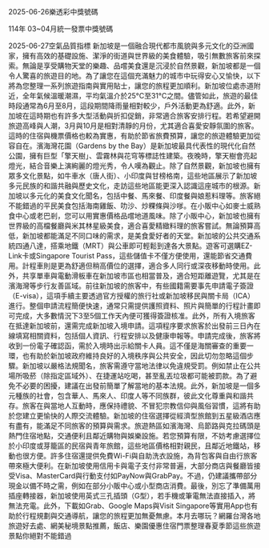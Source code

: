 
2025-06-26樂透彩中獎號碼

                                
114年 03~04月統一發票中獎號碼
                             
2025-06-27空氣品質指標
                              新加坡是一個融合現代都市風貌與多元文化的亞洲國家，擁有高效的基礎設施、潔淨的街道與世界級的美食體驗，吸引無數旅客前來探索。無論是享受購物天堂的樂趣、品嚐美食還是沉浸於自然景觀，新加坡都是一個令人驚喜的旅遊目的地。為了讓您在這個充滿魅力的城市中玩得安心又愉快，以下將為您整理一系列旅遊指南與實用貼士，讓您的旅程更加順利。新加坡位處赤道附近，全年氣候溫暖潮濕，平均氣溫介於25°C至31°C之間。儘管如此，旅遊的最佳時段通常為6月至8月，這段期間降雨量相對較少，戶外活動更為舒適。此外，新加坡在這時期也有許多大型活動與折扣促銷，非常適合旅客安排行程。若希望避開旅遊高峰與人潮，3月與10月是相對清靜的月份，尤其適合喜愛安靜氛圍的旅客。這時的住宿與機票價格也較為實惠，有助於節省旅費預算，讓您的旅遊體驗更加從容自在。濱海灣花園（Gardens by the Bay）是新加坡最具代表性的現代化自然公園，擁有巨型「擎天樹」、雲霧林與花穹等標誌性建築。夜晚時，擎天樹會亮起燈光，結合音樂上演絢麗的燈光秀，令人嘆為觀止。除了自然景觀，新加坡也擁有眾多文化景點，如牛車水（唐人街）、小印度與甘榜格南，這些地區展示了新加坡多元民族的和諧共融與歷史文化，走訪這些地區能更深入認識這座城市的根源。新加坡以多元化的美食文化聞名，包括中餐、馬來餐、印度餐與娘惹料理等。旅客絕不能錯過的平民美食包括海南雞飯、叻沙、炒粿條與沙嗲。在小販中心如麥士威熟食中心或老巴剎，您可以用實惠價格品嚐地道風味。除了小販中心，新加坡也擁有世界級的高檔餐廳與米其林星級美食，適合喜愛精緻料理的旅客嘗試。無論預算高低，新加坡都能滿足不同口味的需求，是美食愛好者的天堂。新加坡的公共交通系統四通八達，搭乘地鐵（MRT）與公車即可輕鬆到達各大景點。遊客可選購EZ-Link卡或Singapore Tourist Pass，這些儲值卡不僅方便使用，還能節省交通費用。計程車則是更為舒適但稍高價位的選擇，適合多人同行或深夜移動時使用。此外，共享單車與電動滑板車在新加坡市區也相當普及，適合短距離遊覽，尤其是在濱海灣等步行友善區域。前往新加坡的旅客中，有些國籍需要事先申請電子簽證（E-visa），這項手續主要透過官方授權的旅行社或新加坡移民與關卡局（ICA）進行。整個申請流程簡便快速，通常只需提供護照資料、照片與簡單的行程計畫即可完成，大多數情況下3至5個工作天內便可獲得簽證核准。此外，所有入境旅客在抵達新加坡前，還需完成新加坡入境申請。這項程序要求旅客於出發前三日內在線填寫相關資料，包括個人資訊、行程安排以及健康申報等。申請完成後，旅客將收到一份電子確認函，需於入境時出示給關卡人員。這不僅是海關審查的重要一環，也有助於新加坡政府維持良好的入境秩序與公共安全，因此切勿忽略這個步驟。新加坡以嚴格法規聞名，旅客需遵守當地法律以免違規受罰。例如禁止在公共場所吸菸（除指定區域外）、在捷運站吃喝，甚至亂丟垃圾都可能被罰款。為了避免不必要的困擾，建議在出發前簡單了解當地的基本法規。此外，新加坡是一個多元種族的社會，包含華人、馬來人、印度人等不同族群，彼此文化尊重與和諧共存。旅客在與當地人互動時，應保持禮貌、不冒犯宗教信仰與風俗習慣，這將有助於您建立更愉快的人際交流體驗。新加坡的住宿選擇從經濟型旅館到五星級酒店應有盡有，能滿足不同旅客的預算與需求。旅遊熱區如濱海灣、烏節路與克拉碼頭是熱門住宿地點，交通便利且鄰近購物與娛樂設施。若您預算有限，不妨考慮選擇位於小印度或芽籠區的民宿與青年旅館，這些地區價格相對親民，且鄰近地鐵站，移動也很方便。許多住宿還提供免費Wi-Fi與自助洗衣設施，為背包客與自由行旅客帶來極大便利。在新加坡使用信用卡與電子支付非常普遍，大部分商店與餐廳皆接受Visa、MasterCard與行動支付如PayNow與GrabPay。不過，仍建議攜帶部分現金以備不時之需，例如在部分小販中心或小型商店消費。最後，別忘了準備萬用插座轉接器，新加坡使用英式三孔插頭（G型），若手機或筆電無法直接插入，將無法充電。此外，下載如Grab、Google Maps與Visit Singapore等實用App也有助於行程規劃與交通導航，讓您的旅程更加無憂無慮。本月去哪玩？網羅台灣各地旅遊好去處、網美秘境景點推薦，飯店、樂園優惠住宿門票整理春夏季節這些旅遊景點你絕對不能錯過
